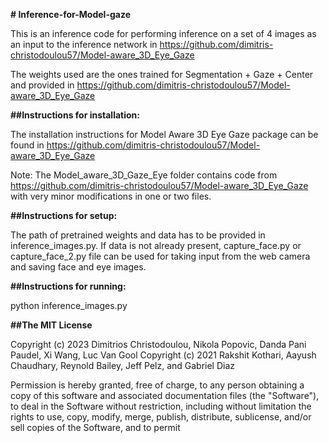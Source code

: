 ﻿**# Inference-for-Model-gaze**

This is an inference code for performing inference on a set of 4 images as an input to the inference network in https://github.com/dimitris-christodoulou57/Model-aware_3D_Eye_Gaze

The weights used are the ones trained for Segmentation + Gaze + Center and provided in https://github.com/dimitris-christodoulou57/Model-aware_3D_Eye_Gaze

**##Instructions for installation:**

The installation instructions for Model Aware 3D Eye Gaze package can be found in https://github.com/dimitris-christodoulou57/Model-aware_3D_Eye_Gaze

Note: The Model_aware_3D_Gaze_Eye folder contains code from https://github.com/dimitris-christodoulou57/Model-aware_3D_Eye_Gaze with very minor modifications in one or two files.

**##Instructions for setup:**

The path of pretrained weights and data has to be provided in inference_images.py. If data is not already present, capture_face.py or capture_face_2.py file can be used for taking input from the web camera and saving face and eye images.


**##Instructions for running:**

python inference_images.py


**##The MIT License**

Copyright (c) 2023 Dimitrios Christodoulou, Nikola Popovic, Danda Pani Paudel, Xi Wang, Luc Van Gool
Copyright (c) 2021 Rakshit Kothari, Aayush Chaudhary, Reynold Bailey, Jeff Pelz, and Gabriel Diaz

Permission is hereby granted, free of charge, to any person obtaining a copy of this software and associated documentation files (the "Software"), to deal in the Software without restriction, including without limitation the rights to use, copy, modify, merge, publish, distribute, sublicense, and/or sell copies of the Software, and to permit
